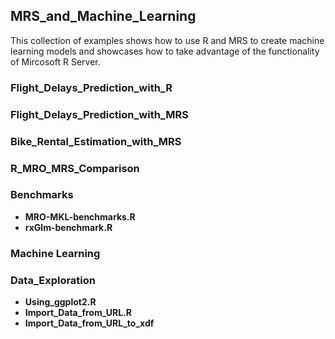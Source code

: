 ## MRS_and_Machine_Learning
This collection of examples shows how to use R and MRS to create 
machine learning models and showcases how to take advantage of the
functionality of Mircosoft R Server.

### Flight_Delays_Prediction_with_R 

### Flight_Delays_Prediction_with_MRS
  
### Bike_Rental_Estimation_with_MRS
  
### R_MRO_MRS_Comparison  
  
### Benchmarks

* **MRO-MKL-benchmarks.R** 
* **rxGlm-benchmark.R**
  
### Machine Learning  
  

### Data_Exploration
  
* **Using_ggplot2.R**  
* **Import_Data_from_URL.R**
* **Import_Data_from_URL_to_xdf**
